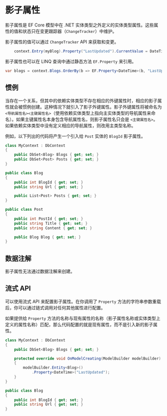 # 影子属性

影子属性是 EF Core 模型中在 .NET 实体类型之外定义的实体类型属性。这些属性的值和状态只在变更跟踪器（`ChangeTracker`）中维护。

影子属性的值可以通过 `ChangeTracker` API 来获取和变更。

```C#
    context.Entry(myBlog).Property("LastUpdated").CurrentValue = DateTime.Now;
```

影子属性也可以在 LINQ 查询中通过静态方法 `EF.Property` 来引用。

```C#
var blogs = context.Blogs.OrderBy(b => EF.Property<DateTime>(b, "LastUpdated"));
```

## 惯例

当存在一个关系，但其中的依赖实体类型不存在相应的外键属性时，相应的影子属性就会被惯例创建。这种情况下就引入了影子外键属性。影子外键属性将被命名为 `<导航属性名><主键属性名>`（使用依赖实体类型上指向主实体类型的导航属性来命名）。如果主键属性名本身包含导航属性名，则影子属性名只会是 `<主键属性名>`。如果依赖实体类型中没有定义相应的导航属性，则改用主类型名称。

例如，以下列出的代码将产生一个引入给 `Post` 实体的 `BlogId` 影子属性。

```C#
class MyContext : DbContext
{
    public DbSet<Blog> Blogs { get; set; }
    public DbSet<Post> Posts { get; set; }
}

public class Blog
{
    public int BlogId { get; set; }
    public string Url { get; set; }

    public List<Post> Posts { get; set; }
}

public class Post
{
    public int PostId { get; set; }
    public string Title { get; set; }
    public string Content { get; set; }

    public Blog Blog { get; set; }
}
```

## 数据注解

影子属性无法通过数据注解来创建。

## 流式 API

可以使用流式 API 来配置影子属性。在你调用了 `Property` 方法的字符串参数重载后，你可以通过链式调用对任何其他属性进行配置。

如果提供给 `Property` 方法的名称与现有属性的名称（影子属性名称或实体类型上定义的属性名称）匹配，那么代码配置的就是现有属性，而不是引入新的影子属性。

```C#
class MyContext : DbContext
{
    public DbSet<Blog> Blogs { get; set; }

    protected override void OnModelCreating(ModelBuilder modelBuilder)
    {
        modelBuilder.Entity<Blog>()
            .Property<DateTime>("LastUpdated");
    }
}

public class Blog
{
    public int BlogId { get; set; }
    public string Url { get; set; }
}
```